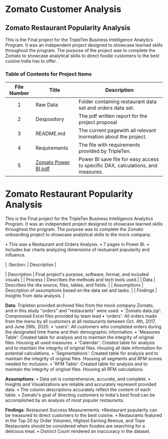 # Zomato Customer Analysis

## Zomato Restaurant Popularity Analysis 

This is the Final project for the TripleTen Business Intelligence Analytics Program.
It was an independent project designed to showcase learned skills throughout the program.
The purpose of the project was to complete the Zomato to showcase analytical skills to direct foodie customers to the best cuisine India has to offer.


### Table of Contents for Project Items
| File Number | Title | Description |
| :-----------: | ----------- |----------- |
| 1 | Raw Data| Folder containing restaurant data set and orders data set. |
| 2 | Despository | The pdf written report for the project proposal |
| 3 | README.md | The current pagewith all relevant inormation about the project. |
| 4 | Requirements | The file with requirements provided by TripleTen. |
| 5 | [Zomato Power BI pdf](https://github.com/Janna-Gomez/Data_projects_TripleTen/blob/main/Zomato%20Project/Report.pdf)| Power BI save file for easy access to specific DAX, calculations, and measures. |


# Zomato Restaurant Popularity Analysis 

This is the Final project for the TripleTen Business Intelligence Analytics Program.
It was an independent project designed to showcase learned skills throughout the program.
The purpose was to complete the Zomato onboarding project to showcase analytical skills to the mock company.


  •	This was a Restaurant and Orders Analysis.
  •	7 pages in Power BI.
  •	Includes bar charts analyzing dimensions of restuarant popularity and influence. 



| :Section: | Description | 

| Description | Final project's purpose, software, format, and included visuals |
| Process | Describes the methods and tech tools used.|
| Data | Describes the dta source, files, tables, and fields. |
| Assumptions | Description of assumptions based on the data set and tasks. |
| Findings | Insights from data analysis. |


**Data**:
Tripleten provided archived files  from the mock company Zomato, and in this study "orders" and "restaurants" were used. 
•	'Zomato data.zip': Compressed Excel files provided by team lead
•	'orders': All orders made from the menu by all customers at all restaurants between Oct. 4th, 2017, and June 26th, 2020.
•	'users': All customers who completed orders during the designated time frame and their demographic information.
•	'Measures Table': Created table for analysis and to maintain the integrity of original files. Housing all used measures.
•	'Calendar': Created table for analysis and to maintain the integrity of original files. Housing all date information for potential calculations.
•	'Segmentations': Created table for analysis and to maintain the integrity of original files. Housing all segments and RFM scores needed for inclusion.
•	'RFM Table': Created table for analysis and to maintain the integrity of original files. Housing all RFM calculations.

**Assumptions**: 
• Data set is comprehensive, accurate, and complete.
• Insights and Visualizations are reliable and accurately represent provided data.
• The column descriptions accurately reflect the content of each table.
• Zomato's goal of directing customers to India's best food can be accomplished by an analysis of most popular restaurants. 

**Findings**: 
Restaurant Success Measurements: 
  •Restaurant popularity can be measured to direct customers to the best cuisine. 
  • Restaurants featured in the Top 20 by Order Volumen, HIghest Earning Reenue, and Tope Restaurants should be considered when foodies are searching for a delicious treat. 
  •  Distinct Count rendered an inaccuracy in the dataset. 
  

